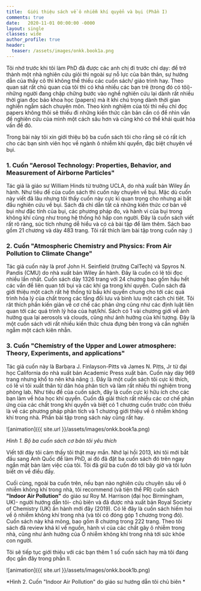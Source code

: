 ```yaml
---
title:  Giới thiệu sách về ô nhiễm khí quyển và bụi (Phần I)
comments: true
date:   2020-11-01 00:00:00 -0000
layout: single
classes: wide
author_profile: true
header:
  teaser: /assets/images/onkk.book1a.png
---
```

 
Tôi nhớ trước khi tôi làm PhD đã được các anh chị đi trước chỉ dạy: để trở thành một nhà nghiên cứu giỏi thì ngoài sự nỗ lực
của bản thân, sự hướng dẫn của thầy cô thì không thể thiếu các cuốn sách/ giáo trình hay. Theo quan sát rất chủ quan của tôi thì có
khá nhiều các bạn trẻ (trong đó có tôi)-những người đang chập chững bước vào nghề nghiên cứu 
lại dành rất nhiều thời gian đọc báo khoa học (papers) mà ít khi chú trọng dành thời gian nghiền ngẫm sách chuyên môn. 
Theo kinh nghiệm của tôi thì nếu chỉ đọc papers không thôi sẽ thiếu đi những kiến thức căn bản cần có để nhìn vấn đề nghiên cứu của mình
một cách sâu hơn và cũng khó có thể khái quát hóa vấn đề đó.

Trong bài này tôi xin giới thiệu bộ ba cuốn sách tôi cho rằng sẽ có rất ích cho các bạn sinh viên học về ngành ô nhiễm khí quyển, 
đặc biệt chuyên về bụi.

### 1. Cuốn "Aerosol Technology: Properties, Behavior, and Measurement of Airborne Particles"

Tác giả là giáo sư William Hinds từ trường UCLA, do nhà xuất bản Wiley ấn hành. 
Như tiêu đề của cuốn sách thì cuốn này chuyên về bụi. Mặc dù cuốn này viết đã lâu nhưng tôi thấy cuốn này cực kì quan trọng
cho nhưng ai bắt đầu nghiên cứu về bụi. Sách đã chỉ dẫn tất cả những kiến thức cơ bản về bụi như đặc tính của bụi,
các phương pháp đo, và hành vi của bụi trong không khí cũng như trong hệ thống hô hấp con người.
Đây là cuốn sách viết rất rõ ràng, súc tích nhưng dễ hiểu và có cả bài tập để làm thêm. 
Sách bao gồm 21 chương và dày 483 trang. Tôi rất thích làm bài tập trong cuốn này :)


### 2. Cuốn "Atmospheric Chemistry and Physics: From Air Pollution to Climate Change"

Tác giả cuốn này là prof John H. Seinfield (trường CalTech) và Spyros N. Pandis (CMU) do nhà xuất bản Wiley ấn hành.
Đây là cuốn có lẽ tôi đọc nhiều lần nhất. Cuốn sách dày 1326 trang với 24 chương bao gồm hầu hết các vấn đề liên quan tới
bụi và các khí ga trong khí quyển. Cuốn sách đã giới thiệu một cách rất hệ thống từ bầu khí quyển chung 
cho tới các quá trình hóa lý của chất trong các tầng đối lưu và bình lưu một cách chi tiêt.
Tôi rât thích phần kiến giản về cơ chế các phản ứng cũng như các định luật liên quan tới các quá trình lý hóa của hạt/khí.
Sách có 1 vài chương giới về ảnh hưởng qua lại aerosols và clouds, cũng như ảnh hưởng của khí tượng.
Đây là một cuốn sách với rất nhiều kiến thức chưa đựng bên trong và cần nghiền ngẫm một cách kiên nhẫn.

### 3. Cuốn "Chemistry of the Upper and Lower atmosphere: Theory, Experiments, and applications"

Tác giả cuốn này là Barbara J. Finlayson-Pitts và James N. Pitts, Jr từ đại học California do nhà xuất bản Academic Press xuất bản.
Cuốn này dày 969 trang nhưng khổ to nên khá năng :).
Đây là một cuốn sách tôi cực kì thích, có lẽ vì tôi xuất thân từ dân hóa phân tích và làm rất nhiều thí nghiệm trong phòng lab.
Như tiêu đề của cuốn sách, đây là cuốn cực kì hữu ích cho các bạn làm về hóa học khí quyển.
Cuốn đã giải thích rất nhiều các cơ chế phản ứng của các chất trong khí quyển và biệt có 1 chương cuốn trước còn thiếu là về các 
phương pháp phân tích và 1 chương giới thiệu về ô nhiễm không khí trong nhà.
Phần bài tập trong sách này cũng rất hay.

![animation]({{ site.url }}/assets/images/onkk.book1a.png)

*Hình 1. Bộ ba cuốn sách cơ bản tôi yêu thích*


Viết tới đây tôi cảm thấy tôi thật may mắn. Nhớ lại hồi 2013, khi tôi mới bắt đầu sang Anh Quốc để làm PhD, ai đó đã đặt
ba cuốn sách đó trên ngay ngắn mặt bàn làm việc của tôi. Tôi đã giữ ba cuốn đó tới bây giờ và tôi luôn biết ơn về điều đấy.

Cuối cùng, ngoài ba cuốn trên, nếu bạn nào nghiên cứu chuyên sâu về ô nhiễm không khí trong nhà, 
tôi recommend (và tiện thể PR) cuốn sách **"Indoor Air Pollution"** do giáo sư Roy M. Harrison (đại học Birmingham, UK)- 
người hướng dẫn tôi- chủ biên và đã được nhà xuất bản Royal Society of Chemistry (UK) ấn hành mới đây (2019). 
Có lẽ đây là cuốn sách hiếm hoi về ô nhiễm không khí trong nhà (và tôi có đóng góp 1 chương trong đó).
Cuốn sách này khá mỏng, bao gồm 8 chương trong 222 trang. Theo tôi sách đã review khá kĩ về nguồn,
hành vi của các chất gây ô nhiễm trong nhà, cũng như ảnh hưởng của Ô nhiễm không khí trong nhà tới sức khỏe con người.

Tôi sẽ tiếp tục giới thiệu với các bạn thêm 1 số cuốn sách hay mà tôi đang đọc gần đây trong phần II.

![animation]({{ site.url }}/assets/images/onkk.book1b.png)

*Hình 2. Cuốn "Indoor Air Pollution" do giáo sư hướng dẫn tôi chủ biên *


